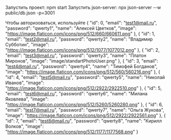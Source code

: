 Запустить проект: npm start 
Запустить json-server: npx json-server --w public/db.json -p=3001

Чтобы авторизоваться, используйте 
{
      "id": 0,
      "email": "test1@mail.ru",
      "password": "qwerty1",
      "name": "Алексей Цветков",
      "image": "https://image.flaticon.com/icons/png/512/660/660611.png"
    },
    {
      "id": 1,
      "email": "test2@mail.ru",
      "password": "qwerty2",
      "name": "Владимир Субботин",
      "image": "https://image.flaticon.com/icons/png/512/1077/1077012.png"
    },
    {
      "id": 2,
      "email": "test3@mail.ru",
      "password": "qwerty3",
      "name": "Платон Миронов",
      "image": "image/standartPhotoUser.png"
    },
    {
      "id": 3,
      "email": "test4@mail.ru",
      "password": "qwerty4",
      "name": "Тимофей Богданов",
      "image": "https://image.flaticon.com/icons/png/512/560/560216.png"
    },
    {
      "id": 4,
      "email": "test5@mail.ru",
      "password": "qwerty5",
      "name": "Николай Иванов",
      "image": "https://image.flaticon.com/icons/png/512/2922/2922510.png"
    },
    {
      "id": 5,
      "email": "test6@mail.ru",
      "password": "qwerty6",
      "name": "Милана Яковлева",
      "image": "https://image.flaticon.com/icons/png/512/5260/5260280.png"
    },
    {
      "id": 6,
      "email": "test7@mail.ru",
      "password": "qwerty7",
      "name": "Ольга Жукова",
      "image": "https://image.flaticon.com/icons/png/512/2922/2922561.png"
    },
    {
      "id": 7,
      "email": "test8@mail.ru",
      "password": "qwerty8",
      "name": "Кирилл Волков",
      "image": "https://image.flaticon.com/icons/png/512/1177/1177568.png"
    }
